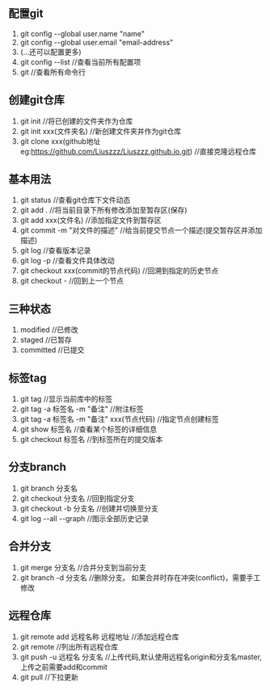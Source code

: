 ## 配置git
1. git config --global user.name "name"
2. git config --global user.email "email-address"
3. (...还可以配置更多)
4. git config --list     //查看当前所有配置项
5. git                   //查看所有命令行

## 创建git仓库
1. git init              //将已创建的文件夹作为仓库
2. git init xxx(文件夹名) //新创建文件夹并作为git仓库
3. git clone xxx(github地址 eg:https://github.com/Liuszzz/Liuszzz.github.io.git) //直接克隆远程仓库

## 基本用法
1. git status            //查看git仓库下文件动态
2. git add .             //将当前目录下所有修改添加至暂存区(保存)
3. git add xxx(文件名)    //添加指定文件到暂存区
4. git commit -m "对文件的描述" //给当前提交节点一个描述(提交暂存区并添加描述)
5. git log               //查看版本记录
6. git log -p            //查看文件具体改动
7. git checkout xxx(commit的节点代码) //回溯到指定的历史节点
8. git checkout -        //回到上一个节点

## 三种状态
1. modified  //已修改
2. staged    //已暂存
3. committed //已提交
<!--获取的Git仓库中的所有文件都是committed状态。
如果你在本地修改了文件a，a的状态就变成modified的；
如果使用git add a，a的状态变成staged；
如果使用git commit，a的状态就变成commited。
当然还有一种文件状态，未跟踪状态（unversioned/untracked）。
通过使用git add可以把未跟踪状态变更为staged；
通过git rm可以将staged或者committed状态变为未跟踪状态。-->

## 标签tag
1. git tag           //显示当前库中的标签
2. git tag -a 标签名 -m "备注" //附注标签
3. git tag -a 标签名 -m "备注" xxx(节点代码) //指定节点创建标签
4. git show 标签名    //查看某个标签的详细信息
5. git checkout 标签名        //到标签所在的提交版本

## 分支branch
1. git branch 分支名
2. git checkout 分支名        //回到指定分支
3. git checkout -b 分支名     //创建并切换至分支
4. git log --all --graph     //图示全部历史记录

## 合并分支
1. git merge 分支名           //合并分支到当前分支
2. git branch -d 分支名       //删除分支。
如果合并时存在冲突(conflict)，需要手工修改

## 远程仓库
1. git remote add 远程名称 远程地址  //添加远程仓库
2. git remote               //列出所有远程仓库
3. git push -u 远程名 分支名        //上传代码,默认使用远程名origin和分支名master,上传之前需要add和commit
4. git pull                         //下拉更新
